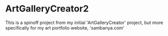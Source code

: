 # ArtGalleryCreator2
This is a spinoff project from my initial 'ArtGalleryCreator' project, but more specifically for my art portfolio website, 'sambanya.com'
